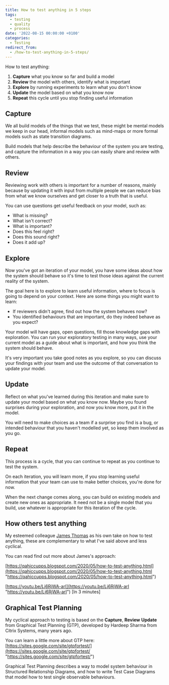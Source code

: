```yaml
---
title: How to test anything in 5 steps
tags:
  - testing
  - quality
  - process
date: '2022-08-15 00:00:00 +0100'
categories:
  - Testing
redirect_from:
  - /how-to-test-anything-in-5-steps/
---
```


How to test anything:

1. **Capture** what you know so far and build a model
2. **Review** the model with others, identify what is important
3. **Explore** by running experiments to learn what you don't know
4. **Update** the model based on what you know now
5. **Repeat** this cycle until you stop finding useful information

## Capture

We all build models of the things that we test, these might be mental models we keep in our head, informal models such as mind-maps or more formal models such as state transition diagrams.

Build models that help describe the behaviour of the system you are testing, and capture the information in a way you can easily share and review with others. 

## Review

Reviewing work with others is important for a number of reasons, mainly because by updating it with input from multiple people we can reduce bias from what we know ourselves and get closer to a truth that is useful.

You can use questions get useful feedback on your model, such as:

* What is missing?
* What isn't correct?
* What is important?
* Does this feel right?
* Does this sound right?
* Does it add up?

## Explore

Now you've got an iteration of your model, you have some ideas about how the system should behave so it's time to test those ideas against the current reality of the system.

The goal here is to explore to learn useful information, where to focus is going to depend on your context. Here are some things you might want to learn:

* If reviewers didn't agree, find out how the system behaves now?
* You identified behaviours that are important, do they indeed behave as you expect?

Your model will have gaps, open questions, fill those knowledge gaps with exploration. You can run your exploratory testing in many ways, use your current model as a guide about what is important, and how you think the system should behave.

It's very important you take good notes as you explore, so you can discuss your findings with your team and use the outcome of that conversation to update your model.

## Update

Reflect on what you've learned during this iteration and make sure to update your model based on what you know now. Maybe you found surprises during your exploration, and now you know more, put it in the model.

You will need to make choices as a team if a surprise you find is a bug, or intended behaviour that you haven't modelled yet, so keep them involved as you go.

## Repeat

This process is a cycle, that you can continue to repeat as you continue to test the system.

On each iteration, you will learn more, if you stop learning useful information that your team can use to make better choices, you're done for now.

When the next change comes along, you can build on existing models and create new ones as appropriate. It need not be a single model that you build, use whatever is appropriate for this iteration of the cycle.

## How others test anything

My esteemed colleague [James Thomas](https://twitter.com/qahiccupps) as his own take on how to test anything, these are complementary to what I've said above and less cyclical.

You can read find out more about James's approach:

[https://qahiccupps.blogspot.com/2020/05/how-to-test-anything.html](https://qahiccupps.blogspot.com/2020/05/how-to-test-anything.html "https://qahiccupps.blogspot.com/2020/05/how-to-test-anything.html")

[https://youtu.be/Lj6RjWA-arI](https://youtu.be/Lj6RjWA-arI "https://youtu.be/Lj6RjWA-arI") \[In 3 minutes\]

## Graphical Test Planning

My cyclical approach to testing is based on the **Capture**, **Review** **Update** from Graphical Test Planning (GTP), developed by Hardeep Sharma from Citrix Systems, many years ago.

You can learn a little more about GTP here:  
[https://sites.google.com/site/gtpfortest/](https://sites.google.com/site/gtpfortest/ "https://sites.google.com/site/gtpfortest/")

Graphical Test Planning describes a way to model system behaviour in Structured Relationship Diagrams, and how to write Test Case Diagrams that model how to test single observable behaviours.
